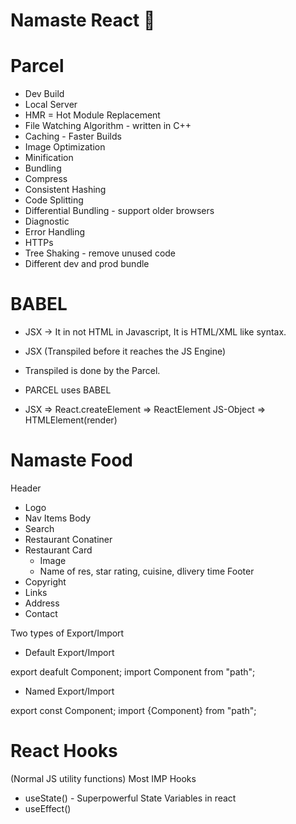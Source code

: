 # Namaste React 🚀

# Parcel

- Dev Build
- Local Server
- HMR = Hot Module Replacement
- File Watching Algorithm - written in C++
- Caching - Faster Builds
- Image Optimization
- Minification
- Bundling
- Compress
- Consistent Hashing
- Code Splitting
- Differential Bundling - support older browsers
- Diagnostic
- Error Handling
- HTTPs
- Tree Shaking - remove unused code
- Different dev and prod bundle

# BABEL

- JSX -> It in not HTML in Javascript, It is HTML/XML like syntax.
- JSX (Transpiled before it reaches the JS Engine)
- Transpiled is done by the Parcel.
- PARCEL uses BABEL

- JSX => React.createElement => ReactElement JS-Object => HTMLElement(render)

# Namaste Food

Header

- Logo
- Nav Items
  Body
- Search
- Restaurant Conatiner
- Restaurant Card
  - Image
  - Name of res, star rating, cuisine, dlivery time
    Footer
- Copyright
- Links
- Address
- Contact

Two types of Export/Import

- Default Export/Import

export deafult Component;
import Component from "path";

- Named Export/Import

export const Component;
import {Component} from "path";

# React Hooks

(Normal JS utility functions)
Most IMP Hooks

- useState() - Superpowerful State Variables in react
- useEffect()
